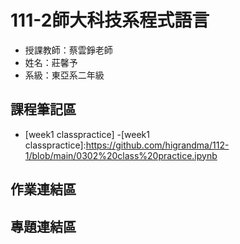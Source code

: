 # 111-2師大科技系程式語言
- 授課教師：蔡雲錚老師
- 姓名：莊馨予
- 系級：東亞系二年級

##  課程筆記區
- [week1 classpractice]
-[week1 classpractice]:https://github.com/higrandma/112-1/blob/main/0302%20class%20practice.ipynb


## 作業連結區

## 專題連結區
